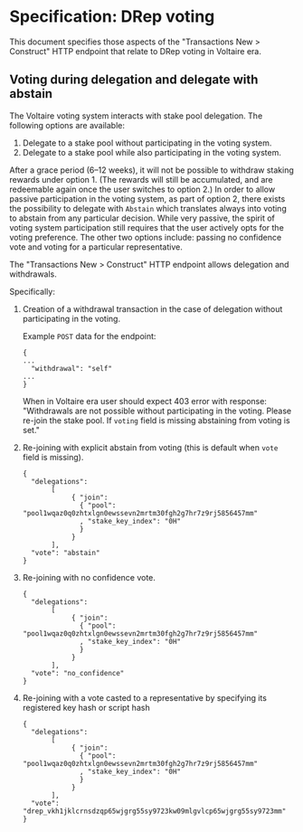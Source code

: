 # Specification: DRep voting

This document specifies those aspects of the "Transactions New > Construct" HTTP endpoint that relate to DRep voting in Voltaire era.

## Voting during delegation and delegate with abstain

The Voltaire voting system interacts with stake pool delegation. The following options are available:
1. Delegate to a stake pool without participating in the voting system.
2. Delegate to a stake pool while also participating in the voting system.

After a grace period (6–12 weeks), it will not be possible to withdraw staking rewards under option 1. (The rewards will still be accumulated, and are redeemable again once the user switches to option 2.)
In order to allow passive participation in the voting system, as part of option 2, there exists the possibility to delegate with `Abstain` which translates always into voting to abstain from any particular decision. While very passive, the spirit of voting system participation still requires that the user actively opts for the voting preference. The other two options include: passing no confidence vote and voting for a particular representative.

The "Transactions New > Construct" HTTP endpoint allows delegation and withdrawals.

Specifically:

1. Creation of a withdrawal transaction in the case of delegation without participating in the voting.

    Example `POST` data for the endpoint:

    ```
    {
    ...
      "withdrawal": "self"
    ...
    }
    ```
    When in Voltaire era user should expect 403 error with response: "Withdrawals are not possible without participating in the voting. Please re-join the stake pool. If `voting` field is missing abstaining from voting is set."

2. Re-joining with explicit abstain from voting (this is default when `vote` field is missing).

    ```
    {
      "delegations":
           [
                { "join":
                  { "pool": "pool1wqaz0q0zhtxlgn0ewssevn2mrtm30fgh2g7hr7z9rj5856457mm"
                  , "stake_key_index": "0H"
                  }
                }
           ],
      "vote": "abstain"
    }
    ```

3. Re-joining with no confidence vote.

    ```
    {
      "delegations":
           [
                { "join":
                  { "pool": "pool1wqaz0q0zhtxlgn0ewssevn2mrtm30fgh2g7hr7z9rj5856457mm"
                  , "stake_key_index": "0H"
                  }
                }
           ],
      "vote": "no_confidence"
    }
    ```

4. Re-joining with a vote casted to a representative by specifying its registered key hash or script hash

    ```
    {
      "delegations":
           [
                { "join":
                  { "pool": "pool1wqaz0q0zhtxlgn0ewssevn2mrtm30fgh2g7hr7z9rj5856457mm"
                  , "stake_key_index": "0H"
                  }
                }
           ],
      "vote": "drep_vkh1jklcrnsdzqp65wjgrg55sy9723kw09mlgvlcp65wjgrg55sy9723mm"
    }
    ```
